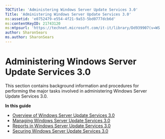 ```yaml
---
TOCTitle: 'Administering Windows Server Update Services 3.0'
Title: 'Administering Windows Server Update Services 3.0'
ms:assetid: 'e0752479-e554-4f21-9a53-5bd0777dcb6d'
ms:contentKeyID: 21743120
ms:mtpsurl: 'https://technet.microsoft.com/it-it/library/Dd939907(v=WS.10)'
author: SharonSears
ms.author: SharonSears
---
```


Administering Windows Server Update Services 3.0
================================================

This section contains background information and procedures for performing the major tasks involved in administering Windows Server Update Services 3.0.

**In this guide**

-   [Overview of Windows Server Update Services 3.0](https://technet.microsoft.com/ecefc27c-3ebd-49a2-81b5-4c911f5f5fbc)
-   [Managing Windows Server Update Services 3.0](https://technet.microsoft.com/16925ba5-1c66-4538-b737-fbc879794d9b)
-   [Reports in Windows Server Update Services 3.0](https://technet.microsoft.com/5c2b22e0-b7ed-47e6-a7d0-bfb8ea8276f5)
-   [Securing Windows Server Update Services 3.0](https://technet.microsoft.com/f4338858-2e1d-4e32-96e2-2cf09d23360b)

